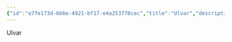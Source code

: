 ```yaml
---
{"id":"e7fe173d-6bbe-4921-bf17-e4a253770cec","title":"Ulvar","description":"Ulvar.","isActivePartyMember":false,"isAlive":false,"publish":true,"date_created":"Sunday, July 2nd 2023, 3:34:35 pm","date_modified":"Saturday, April 13th 2024, 9:45:59 pm","cssclasses":["mado-heading"],"path":"Tabletop/Campaigns/And A Thousand Years More/Characters/Enemies/Ulvar.md","permalink":"/tabletop/campaigns/and-a-thousand-years-more/characters/enemies/ulvar/","PassFrontmatter":true}
---
```



Ulvar
